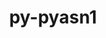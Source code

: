 ---
title: "py-pyasn1"
layout: cache
categories: [package, develop]
meta: {"compilers": ["gcc@=11.4.0", "gcc@=13.2.0"], "num_specs": 21, "num_specs_by_stack": {"e4s": 7, "ml-linux-aarch64-cpu": 7, "ml-linux-aarch64-cuda": 7, "ml-linux-x86_64-cpu": 6, "ml-linux-x86_64-cuda": 7, "root": 21}, "oss": ["ubuntu22.04", "ubuntu24.04"], "platforms": ["linux"], "stacks": ["e4s", "ml-linux-aarch64-cpu", "ml-linux-aarch64-cuda", "ml-linux-x86_64-cpu", "ml-linux-x86_64-cuda", "root"], "targets": ["aarch64", "x86_64_v3"], "versions": ["0.4.8"]}
spec_details: [{"compiler": "gcc@=11.4.0", "hash": "6giqu4kqgy3yd5h5dfil6f7atsrnney3", "os": "ubuntu22.04", "platform": "linux", "size": "-", "stacks": ["e4s", "root"], "target": "x86_64_v3", "variants": ["build_system=python_pip"], "versions": ["0.4.8"]}, {"compiler": "gcc@=11.4.0", "hash": "7o743o4iefusofrxalgah23yvwqxfvvm", "os": "ubuntu22.04", "platform": "linux", "size": "-", "stacks": ["e4s", "root"], "target": "x86_64_v3", "variants": ["build_system=python_pip"], "versions": ["0.4.8"]}, {"compiler": "gcc@=13.2.0", "hash": "c4v2bobqvjpqamty7psbz3nlvjkjr4pa", "os": "ubuntu24.04", "platform": "linux", "size": "-", "stacks": ["ml-linux-aarch64-cpu", "ml-linux-aarch64-cuda", "root"], "target": "aarch64", "variants": ["build_system=python_pip"], "versions": ["0.4.8"]}, {"compiler": "gcc@=13.2.0", "hash": "cpwlgw3eefsd6s5qstsb6hz73glnyulo", "os": "ubuntu24.04", "platform": "linux", "size": "-", "stacks": ["ml-linux-aarch64-cpu", "ml-linux-aarch64-cuda", "root"], "target": "aarch64", "variants": ["build_system=python_pip"], "versions": ["0.4.8"]}, {"compiler": "gcc@=11.4.0", "hash": "epjgfglpcf66j46qdwnavaf45x6g7xql", "os": "ubuntu22.04", "platform": "linux", "size": "-", "stacks": ["e4s", "root"], "target": "x86_64_v3", "variants": ["build_system=python_pip"], "versions": ["0.4.8"]}, {"compiler": "gcc@=11.4.0", "hash": "gkqxec5w4bsfmjsljdaler575stwyqtu", "os": "ubuntu22.04", "platform": "linux", "size": "-", "stacks": ["e4s", "root"], "target": "x86_64_v3", "variants": ["build_system=python_pip"], "versions": ["0.4.8"]}, {"compiler": "gcc@=11.4.0", "hash": "hpmtmr64h6afvyxplqgewk7ijuiqqogb", "os": "ubuntu22.04", "platform": "linux", "size": "-", "stacks": ["e4s", "root"], "target": "x86_64_v3", "variants": ["build_system=python_pip"], "versions": ["0.4.8"]}, {"compiler": "gcc@=13.2.0", "hash": "kgbrzondduqx6s74db6qczqwkyi3eizb", "os": "ubuntu24.04", "platform": "linux", "size": "-", "stacks": ["ml-linux-x86_64-cpu", "ml-linux-x86_64-cuda", "root"], "target": "x86_64_v3", "variants": ["build_system=python_pip"], "versions": ["0.4.8"]}, {"compiler": "gcc@=13.2.0", "hash": "mdxg65dxt25nyni2hxsyaqzcly764jzt", "os": "ubuntu24.04", "platform": "linux", "size": "-", "stacks": ["ml-linux-aarch64-cpu", "ml-linux-aarch64-cuda", "root"], "target": "aarch64", "variants": ["build_system=python_pip"], "versions": ["0.4.8"]}, {"compiler": "gcc@=13.2.0", "hash": "nb4u3mkv7rukz6acshxmx47vb3e64nk5", "os": "ubuntu24.04", "platform": "linux", "size": "-", "stacks": ["ml-linux-x86_64-cpu", "ml-linux-x86_64-cuda", "root"], "target": "x86_64_v3", "variants": ["build_system=python_pip"], "versions": ["0.4.8"]}, {"compiler": "gcc@=11.4.0", "hash": "ncy2ldjbjwrdlxtxl3cdwdswg4cihpyk", "os": "ubuntu22.04", "platform": "linux", "size": "-", "stacks": ["e4s", "root"], "target": "x86_64_v3", "variants": ["build_system=python_pip"], "versions": ["0.4.8"]}, {"compiler": "gcc@=13.2.0", "hash": "obdkwqgu3yezvb4mem3zct43llll5kn2", "os": "ubuntu24.04", "platform": "linux", "size": "-", "stacks": ["ml-linux-x86_64-cuda", "root"], "target": "x86_64_v3", "variants": ["build_system=python_pip"], "versions": ["0.4.8"]}, {"compiler": "gcc@=13.2.0", "hash": "pcdyisvzjgqw64ylyj5wy5ptmhqnpenw", "os": "ubuntu24.04", "platform": "linux", "size": "-", "stacks": ["ml-linux-x86_64-cpu", "ml-linux-x86_64-cuda", "root"], "target": "x86_64_v3", "variants": ["build_system=python_pip"], "versions": ["0.4.8"]}, {"compiler": "gcc@=13.2.0", "hash": "ple7pipnln3eob54shogyimxv3jd6jmq", "os": "ubuntu24.04", "platform": "linux", "size": "-", "stacks": ["ml-linux-aarch64-cpu", "ml-linux-aarch64-cuda", "root"], "target": "aarch64", "variants": ["build_system=python_pip"], "versions": ["0.4.8"]}, {"compiler": "gcc@=13.2.0", "hash": "qtv5phqqzrczanimpqhmszgj6lstj7nd", "os": "ubuntu24.04", "platform": "linux", "size": "-", "stacks": ["ml-linux-aarch64-cpu", "ml-linux-aarch64-cuda", "root"], "target": "aarch64", "variants": ["build_system=python_pip"], "versions": ["0.4.8"]}, {"compiler": "gcc@=13.2.0", "hash": "t3etwabuaf6pzzjycsmkgnfuem5m5x6a", "os": "ubuntu24.04", "platform": "linux", "size": "-", "stacks": ["ml-linux-x86_64-cpu", "ml-linux-x86_64-cuda", "root"], "target": "x86_64_v3", "variants": ["build_system=python_pip"], "versions": ["0.4.8"]}, {"compiler": "gcc@=13.2.0", "hash": "ucijiz27qgvxwl4ludyfl3by37ox3gjs", "os": "ubuntu24.04", "platform": "linux", "size": "-", "stacks": ["ml-linux-aarch64-cpu", "ml-linux-aarch64-cuda", "root"], "target": "aarch64", "variants": ["build_system=python_pip"], "versions": ["0.4.8"]}, {"compiler": "gcc@=13.2.0", "hash": "vsywkr2ealmej2gw337r7aqowbmc62ep", "os": "ubuntu24.04", "platform": "linux", "size": "-", "stacks": ["ml-linux-aarch64-cpu", "ml-linux-aarch64-cuda", "root"], "target": "aarch64", "variants": ["build_system=python_pip"], "versions": ["0.4.8"]}, {"compiler": "gcc@=13.2.0", "hash": "wxwtjttljigzrrpl5zzdizfvhw6qku4c", "os": "ubuntu24.04", "platform": "linux", "size": "-", "stacks": ["ml-linux-x86_64-cpu", "ml-linux-x86_64-cuda", "root"], "target": "x86_64_v3", "variants": ["build_system=python_pip"], "versions": ["0.4.8"]}, {"compiler": "gcc@=13.2.0", "hash": "yykzjsoe55465h62sf53ddm73nrp7ydq", "os": "ubuntu24.04", "platform": "linux", "size": "-", "stacks": ["ml-linux-x86_64-cpu", "ml-linux-x86_64-cuda", "root"], "target": "x86_64_v3", "variants": ["build_system=python_pip"], "versions": ["0.4.8"]}, {"compiler": "gcc@=11.4.0", "hash": "zmlpfio322zm5l4sc3zsi4wplslndyal", "os": "ubuntu22.04", "platform": "linux", "size": "-", "stacks": ["e4s", "root"], "target": "x86_64_v3", "variants": ["build_system=python_pip"], "versions": ["0.4.8"]}]
---